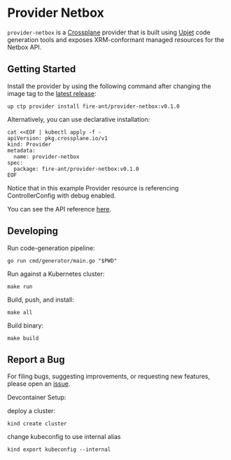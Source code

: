 # Provider Netbox

`provider-netbox` is a [Crossplane](https://crossplane.io/) provider that
is built using [Upjet](https://github.com/upbound/upjet) code
generation tools and exposes XRM-conformant managed resources for the
Netbox API.

## Getting Started

Install the provider by using the following command after changing the image tag
to the [latest release](https://marketplace.upbound.io/providers/fire-ant/provider-netbox):
```
up ctp provider install fire-ant/provider-netbox:v0.1.0
```

Alternatively, you can use declarative installation:
```
cat <<EOF | kubectl apply -f -
apiVersion: pkg.crossplane.io/v1
kind: Provider
metadata:
  name: provider-netbox
spec:
  package: fire-ant/provider-netbox:v0.1.0
EOF
```

Notice that in this example Provider resource is referencing ControllerConfig with debug enabled.

You can see the API reference [here](https://doc.crds.dev/github.com/fire-ant/provider-netbox).

## Developing

Run code-generation pipeline:
```console
go run cmd/generator/main.go "$PWD"
```

Run against a Kubernetes cluster:

```console
make run
```

Build, push, and install:

```console
make all
```

Build binary:

```console
make build
```

## Report a Bug

For filing bugs, suggesting improvements, or requesting new features, please
open an [issue](https://github.com/fire-ant/provider-netbox/issues).

Devcontainer Setup:

deploy a cluster:
```
kind create cluster
```

change kubeconfig to use internal alias
```
kind export kubeconfig --internal
```



